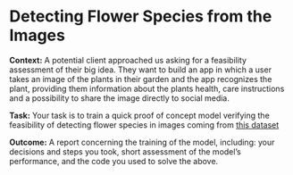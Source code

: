 # Detecting Flower Species from the Images

**Context:** A potential client approached us asking for a feasibility assessment of their big
idea. They want to build an app in which a user takes an image of the plants in
their garden and the app recognizes the plant, providing them information about
the plants health, care instructions and a possibility to share the image directly to
social media.

**Task:** Your task is to train a quick proof of concept model verifying the feasibility of detecting
flower species in images coming from [this dataset](https://www.robots.ox.ac.uk/~vgg/data/flowers/17/index.html)

**Outcome:** A report concerning the training of the model, including: your decisions and steps you took,
short assessment of the model’s performance, and the code you used to solve the above.